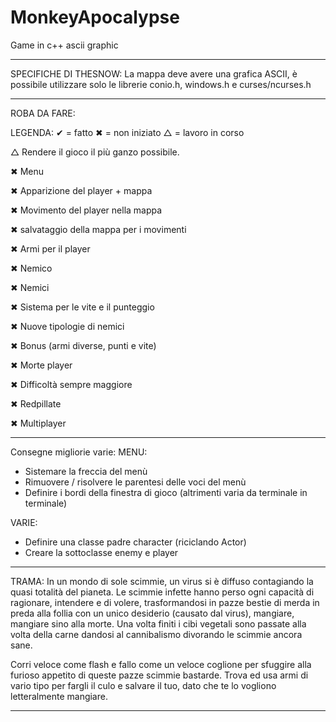 # MonkeyApocalypse
Game in c++ ascii graphic

---------------------------------------------------------------------------------------------------------------------------------------------------------------------------------

SPECIFICHE DI THESNOW:
La mappa deve avere una grafica ASCII, è possibile utilizzare solo le librerie conio.h, windows.h e curses/ncurses.h

---------------------------------------------------------------------------------------------------------------------------------------------------------------------------------

ROBA DA FARE:

LEGENDA:
  ✔ = fatto
  ✖ = non iniziato
  △ = lavoro in corso

△ Rendere il gioco il più ganzo possibile.

✖ Menu
 
✖ Apparizione del player + mappa

✖ Movimento del player nella mappa

✖ salvataggio della mappa per i movimenti

✖ Armi per il player

✖ Nemico

✖ Nemici

✖ Sistema per le vite e il punteggio

✖ Nuove tipologie di nemici

✖ Bonus (armi diverse, punti e vite)

✖ Morte player

✖ Difficoltà sempre maggiore

✖ Redpillate

✖ Multiplayer

--------------------------------------------------------------------------------------------------------------------------------------------------------------------

Consegne migliorie varie:
  MENU:
  - Sistemare la freccia del menù
  - Rimuovere / risolvere le parentesi delle voci del menù
  - Definire i bordi della finestra di gioco (altrimenti varia da terminale in terminale)

  VARIE:
  - Definire una classe padre character (riciclando Actor)
  - Creare la sottoclasse enemy e player

--------------------------------------------------------------------------------------------------------------------------------------------------------------------

TRAMA:
In un mondo di sole scimmie, un virus si è diffuso contagiando la quasi totalità del pianeta.
Le scimmie infette hanno perso ogni capacità di ragionare, intendere e di volere, trasformandosi in pazze bestie di merda in preda alla follia con un unico desiderio (causato dal virus), mangiare, mangiare sino alla morte.
Una volta finiti i cibi vegetali sono passate alla volta della carne dandosi al cannibalismo divorando le scimmie ancora sane.

Corri veloce come flash e fallo come un veloce coglione per sfuggire alla furioso appetito di queste pazze scimmie bastarde. 
Trova ed usa armi di vario tipo per fargli il culo e salvare il tuo, dato che te lo vogliono letteralmente mangiare.

---------------------------------------------------------------------------------------------------------------------------------------------------------------------------------
